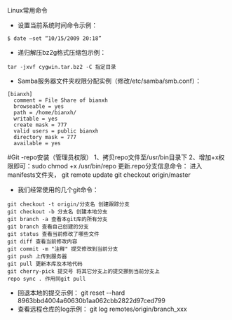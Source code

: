 Linux常用命令

- 设置当前系统时间命令示例：
```
$ date –set “10/15/2009 20:18”
```

- 递归解压bz2g格式压缩包示例：

```
tar -jxvf cygwin.tar.bz2 -C 指定目录
```

- Samba服务器文件夹权限分配实例（修改/etc/samba/smb.conf）：

```
[bianxh]
  comment = File Share of bianxh
  browseable = yes
  path = /home/bianxh/
  writable = yes
  create mask = 777
  valid users = public bianxh
  directory mask = 777
  available = yes
```

#Git
-repo安装（管理员权限）
1、拷贝repo文件至/usr/bin目录下
2、增加+x权限即可：sudo chmod +x /usr/bin/repo
更新.repo分支信息命令：
进入manifests文件夹，
git remote update
git checkout origin/master
- 我们经常使用的几个git命令：
~~~
git checkout -t origin/分支名 创建跟踪分支
git checkout -b 分支名 创建本地分支
git branch -a 查看本git库的所有分支
git branch 查看自己创建的分支
git status 查看当前修改了哪些文件
git diff 查看当前修改内容
git commit -m "注释" 提交修改到当前分支
git push 上传到服务器
git pull 更新本库及本地代码
git cherry-pick 提交号 将其它分支上的提交挪到当前分支上
repo sync . 作用同git pull
~~~
- 回退本地的提交示例：
git reset --hard 8963bbd4004a60630b1aa062cbb2822d97ced799
- 查看远程仓库的log示例：
git log remotes/origin/branch_xxx





